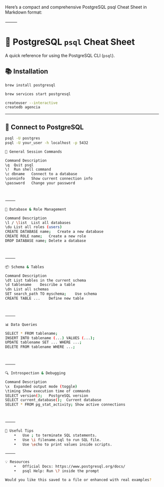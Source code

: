 Here’s a compact and comprehensive PostgreSQL psql Cheat Sheet in Markdown format:

⸻



# 🐘 PostgreSQL `psql` Cheat Sheet

A quick reference for using the PostgreSQL CLI (`psql`).

## 📚 Installation

```bash
brew install postgresql
```

```bash
brew services start postgresql
```

```bash
createuser --interactive 
createdb agencia
```

---

## 🔐 Connect to PostgreSQL

```bash
psql -U postgres
psql -U your_user -h localhost -p 5432

🔄 General Session Commands

Command	Description
\q	Quit psql
\!	Run shell command
\c dbname	Connect to a database
\conninfo	Show current connection info
\password	Change your password



⸻

📂 Database & Role Management

Command	Description
\l / \list	List all databases
\du	List all roles (users)
CREATE DATABASE name;	Create a new database
CREATE ROLE name;	Create a new role
DROP DATABASE name;	Delete a database



⸻

📦 Schema & Tables

Command	Description
\dt	List tables in the current schema
\d tablename	Describe a table
\dn	List all schemas
SET search_path TO myschema;	Use schema
CREATE TABLE ...	Define new table



⸻

📊 Data Queries

SELECT * FROM tablename;
INSERT INTO tablename (...) VALUES (...);
UPDATE tablename SET ... WHERE ...;
DELETE FROM tablename WHERE ...;



⸻

🔍 Introspection & Debugging

Command	Description
\x	Expanded output mode (toggle)
\timing	Show execution time of commands
SELECT version();	PostgreSQL version
SELECT current_database();	Current database
SELECT * FROM pg_stat_activity;	Show active connections



⸻

🧠 Useful Tips
	•	Use ; to terminate SQL statements.
	•	Use \i filename.sql to run SQL file.
	•	Use \echo to print values inside scripts.

⸻

💡 Resources
	•	Official Docs: https://www.postgresql.org/docs/
	•	psql Help: Run \? inside the prompt

Would you like this saved to a file or enhanced with real examples?
